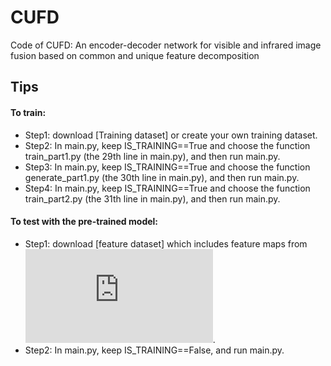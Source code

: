 # CUFD
Code of CUFD: An encoder-decoder network for visible and infrared image fusion based on common and unique feature decomposition

Tips
---------
#### To train:<br>
* Step1: download [Training dataset] or create your own training dataset.
* Step2: In main.py, keep IS_TRAINING==True and choose the function train_part1.py (the 29th line in main.py), and then run main.py.
* Step3: In main.py, keep IS_TRAINING==True and choose the function generate_part1.py (the 30th line in main.py), and then run main.py.
* Step4: In main.py, keep IS_TRAINING==True and choose the function train_part2.py (the 31th line in main.py), and then run main.py.

#### To test with the pre-trained model:<br>
* Step1: download [feature dataset] which includes feature maps from ![1](http://latex.codecogs.com/svg.latex?I_e).
* Step2: In main.py, keep IS_TRAINING==False, and run main.py.
